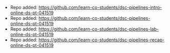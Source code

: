 
- Repo added: https://github.com/learn-co-students/dsc-pipelines-intro-online-ds-pt-041519
- Repo added: https://github.com/learn-co-students/dsc-pipelines-online-ds-pt-041519
- Repo added: https://github.com/learn-co-students/dsc-pipelines-lab-online-ds-pt-041519
- Repo added: https://github.com/learn-co-students/dsc-pipelines-recap-online-ds-pt-041519